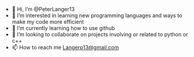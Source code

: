 - 👋 Hi, I’m @PeterLanger13
- 👀 I’m interested in learning new programming languages and ways to make my code more efficient
- 🌱 I’m currently learning how to use github
- 💞️ I’m looking to collaborate on projects involving or related to python or c++
- 📫 How to reach me Langerp13@gmail.com

<!---
PeterLanger13/PeterLanger13 is a ✨ special ✨ repository because its `README.md` (this file) appears on your GitHub profile.
You can click the Preview link to take a look at your changes.
--->
